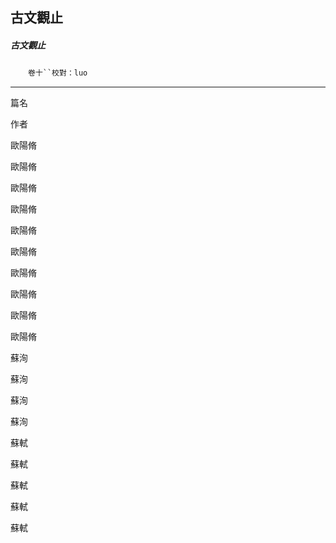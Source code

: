 

## 古文觀止

##### 古文觀止
　　`卷十``校對：luo`

* * *

篇名

作者

歐陽脩

歐陽脩

歐陽脩

歐陽脩

歐陽脩

歐陽脩

歐陽脩

歐陽脩

歐陽脩

歐陽脩

蘇洵

蘇洵

蘇洵

蘇洵

蘇軾

蘇軾

蘇軾

蘇軾

蘇軾

